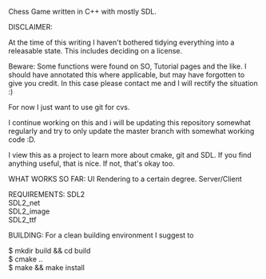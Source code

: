 Chess Game written in C++ with mostly SDL.


DISCLAIMER:

At the time of this writing I haven't bothered
tidying everything into a releasable state.
This includes deciding on a license.

Beware: Some functions were found on SO, Tutorial pages and the like.
I should have annotated this where applicable, but may have forgotten
to give you credit.
In this case please contact me and I will rectify the situation :)

For now I just want to use git for cvs.

I continue working on this and i will be updating
this repository somewhat regularly and try to only
update the master branch with somewhat working code :D.

I view this as a project to learn more about cmake, git and SDL.
If you find anything useful, that is nice.
If not, that's okay too.


WHAT WORKS SO FAR:
UI Rendering to a certain degree.
Server/Client

REQUIREMENTS:
SDL2 <br>
SDL2_net <br>
SDL2_image <br>
SDL2_ttf <br>


BUILDING:
For a clean building environment I suggest to <br>

$ mkdir build && cd build <br>
$ cmake .. <br>
$ make && make install <br>




